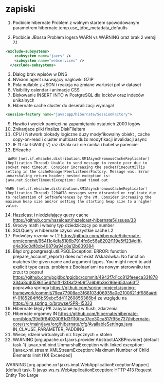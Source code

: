 # zapiski

1. Podbicie hibernate
  Problem z wolnym startem spowodowanym parametrem hibernate.temp.use_jdbc_metadata_defaults
  
2. Podbicie JBossa
  Problem logera WARN vs WARNING oraz brak 2 wersji 7.1 
  ```xml
  <exclude-subsystems>
      <subsystem name="jaxrs" />
      <subsystem name="webservices" />
    </exclude-subsystems>
```
3. Dialog brak wpisów w DNS
4. NVision agent usuwający nagłówki GZIP
5. Pola nullable z JSON i reakcja na zmiane wartości pól w dataset
6. Visibility calendar i animacje CSS
7. Blokowanie INSERT INTO w PostgreSQL dla locków oraz indexów unikalnych
8. Hibernate cache cluster do deserailizacji wymagał  

```xml
<session-factory name="java:app/hibernate/SessionFactory">
```
9. Hawtio i wyciek pamięci na zapamiętaniu ostatnich 2000 logów
10. Znikanjace pliki finalize DiskFileItem
11. CPU i Network blokady logiczne duzy modyfikowalny obiekt , cache copy-on-read i cluster multicast dużo modyfikacji invalidacji async
12. IE 11 startsWith('s') raz działa raz nie ramka i babel w parencie
13. EHcache
```
 WARN [net.sf.ehcache.distribution.RMIAsynchronousCacheReplicator] (Replication Thread) Unable to send message to remote peer due to socket read timeout. Consider increasing the socketTimeoutMillis setting in the cacheManagerPeerListenerFactory. Message was: Error unmarshaling return header; nested exception is:
java.net.SocketTimeoutException: Read timed out

WARN [net.sf.ehcache.distribution.RMIAsynchronousCacheReplicator] (Replication Thread) 2204678 messages were discarded on replicate due to reclamation of SoftReferences by the VM. Consider increasing the maximum heap size and/or setting the starting heap size to a higher value.

```
14. Hazelcast i niedziałający query cache https://github.com/hazelcast/hazelcast-hibernate5/issues/33
15. Groovy math i własny typ dziedziczący po number
16. SQLQuery w hibernate czysci wszystkie cache L2
17. Podwójny rozmiar w L2 https://github.com/hibernate/hibernate-orm/commit/954f1c4dfa5106b7914fc6c56a8202f119e5ff23#diff-d4e36c0df8cb46879a94c8a12b839384
18. Błąd
org.postgresql.util.PSQLException: ERROR: function prepare_account_report() does not exist
  Wskazówka: No function matches the given name and argument types. You might need to add explicit type casts.
problem z Boolean'ami na nowym sterowniku ten zrzut to popsuł 
https://github.com/pgjdbc/pgjdbc/commit/4942f7d1cc812feeeca331878334a3d4058615e4#diff-13f8af2e09f7a6b9b3e286e653aa63f7
poprawka springa https://github.com/spring-projects/spring-framework/commit/79ea77908ac3f68103d06935a0e2100621df988a#diff-0185284ff6b59ebc5d411260856366b4 ze względu na https://jira.spring.io/browse/SPR-15333
19. Hibernate błędy PK zabytanie hql w flush, zdarzenia
20. Hibernate orgomny IN https://github.com/hibernate/hibernate-orm/blob/39d9f84920081d3f110fca07ee30ca817f95d737/hibernate-core/src/main/java/org/hibernate/cfg/AvailableSettings.java IN_CLAUSE_PARAMETER_PADDING
21. Wiecej rdzeni wirtualnych niz fizycznych = stolen
22. WARNING [org.apache.cxf.jaxrs.provider.AbstractJAXBProvider] (default task-1) javax.xml.bind.UnmarshalException
  with linked exception:
[javax.xml.stream.XMLStreamException: Maximum Number of Child Elements limit (10) Exceeded]

WARNING [org.apache.cxf.jaxrs.impl.WebApplicationExceptionMapper] (default task-1) javax.ws.rs.WebApplicationException: HTTP 413 Request Entity Too Large



